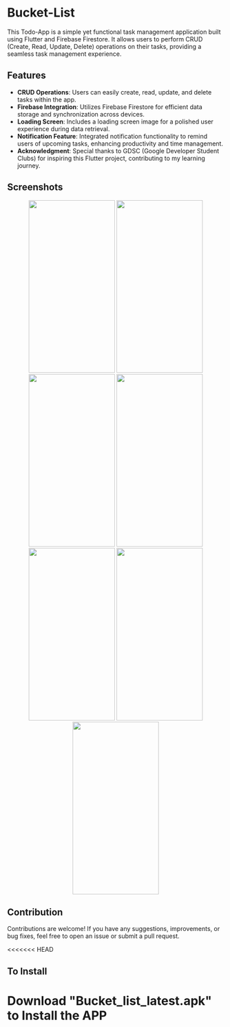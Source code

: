 # Bucket-List

This Todo-App is a simple yet functional task management application built using Flutter and Firebase Firestore. It allows users to perform CRUD (Create, Read, Update, Delete) operations on their tasks, providing a seamless task management experience.

## Features

- **CRUD Operations**: Users can easily create, read, update, and delete tasks within the app.
- **Firebase Integration**: Utilizes Firebase Firestore for efficient data storage and synchronization across devices.
- **Loading Screen**: Includes a loading screen image for a polished user experience during data retrieval.
- **Notification Feature**: Integrated notification functionality to remind users of upcoming tasks, enhancing productivity and time management.
- **Acknowledgment**: Special thanks to GDSC (Google Developer Student Clubs) for inspiring this Flutter project, contributing to my learning journey.

## Screenshots
<div align="center">
  <img src="https://github.com/Sandy-exe/Todo-App-UI/assets/112242304/8c46b0b0-1b9d-42c0-b274-e07ef62d8146" width="200" height="400"/>
  <img src="https://github.com/Sandy-exe/Todo-App-UI/assets/112242304/78df44fa-3780-4814-9a81-f3100b8cad74" width="200" height="400"/>
  <img src="https://github.com/Sandy-exe/Todo-App-UI/assets/112242304/a62441f7-3584-4b1c-b572-146b0902ff82" width="200" height="400"/>
  <img src="https://github.com/Sandy-exe/Todo-App-UI/assets/112242304/2cb2299b-2d5e-4a81-942f-e27c90f42092" width="200" height="400"/>
  <img src="https://github.com/Sandy-exe/Todo-App-UI/assets/112242304/f86662bf-9b49-47b7-ab8f-ef305da9b1fa" width="200" height="400"/>
  <img src="https://github.com/Sandy-exe/Todo-App-UI/assets/112242304/32b53b41-c8a3-4023-b246-5a44ed14481f" width="200" height="400"/>
  <img src="https://github.com/Sandy-exe/Todo-App-UI/assets/112242304/53666dee-ed3f-4edb-b538-b2f1cef413f4" width="200" height="400"/>
</div>

## Contribution

Contributions are welcome! If you have any suggestions, improvements, or bug fixes, feel free to open an issue or submit a pull request.

<<<<<<< HEAD
## To Install

Download "Bucket_list_latest.apk" to Install the APP
=======